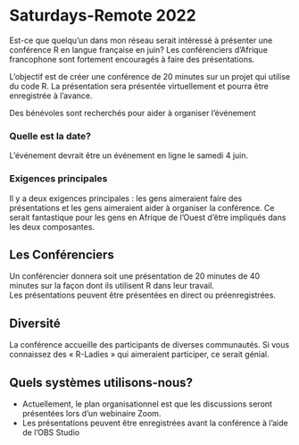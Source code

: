 Saturdays-Remote 2022
=================================


Est-ce que quelqu’un dans mon réseau serait intéressé à présenter une conférence R en langue française en juin? Les conférenciers d’Afrique francophone sont fortement encouragés à faire des présentations.

L’objectif est de créer une conférence de 20 minutes sur un projet qui utilise du code R. La présentation sera présentée virtuellement et pourra être enregistrée à l’avance.


Des bénévoles sont recherchés pour aider à organiser l’événement

### Quelle est la date?

L’événement devrait être un événement en ligne le samedi 4 juin. 

### Exigences principales

Il y a deux exigences principales : les gens aimeraient faire des présentations et les gens aimeraient aider à organiser la conférence. 
Ce serait fantastique pour les gens en Afrique de l’Ouest d’être impliqués dans les deux composantes. 


## Les Conférenciers

Un conférencier donnera soit une présentation de 20 minutes de 40 minutes sur la façon dont ils utilisent R dans leur travail.  
Les présentations peuvent être présentées en direct ou préenregistrées.

## Diversité

La conférence accueille des participants de diverses communautés. 
Si vous connaissez des « R-Ladies » qui aimeraient participer, ce serait génial.

## Quels systèmes utilisons-nous?

* Actuellement, le plan organisationnel est que les discussions seront présentées lors d’un webinaire Zoom. 
* Les présentations peuvent être enregistrées avant la conférence à l’aide de l’OBS Studio

